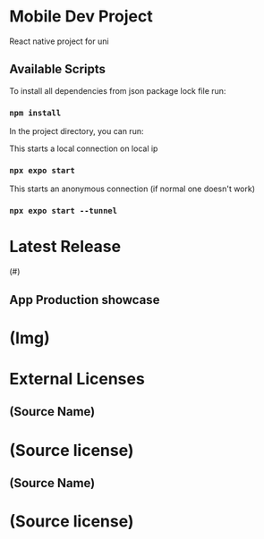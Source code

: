 # Mobile Dev Project
  React native project for uni

## Available Scripts
To install all dependencies from json package lock file run:
### `npm install`

In the project directory, you can run:  

This starts a local connection on local ip
### `npx expo start`
This starts an anonymous connection (if normal one doesn't work)
### `npx expo start --tunnel`

# Latest Release
  (#)
  
## App Production showcase
  # (Img)

# External Licenses
  ## (Source Name)  
  # (Source license)

  ## (Source Name)
  # (Source license)



